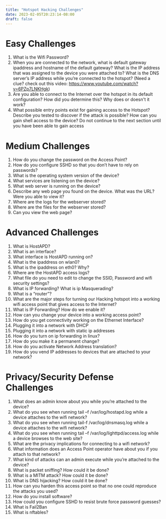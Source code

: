 ```yaml
---
title: "Hotspot Hacking Challenges"
date: 2023-02-05T20:23:14-08:00
draft: false
---
```

# Easy Challenges

1. What is the Wifi Password?
2. When you are connected to the network, what is default gateway ipaddress and hostname of the default gateway?  What is the IP address that was assigned to the device you were attached to?   What is the DNS server’s IP address while you’re connected to the hotspot?  (Need a clue?  check out this video: https://www.youtube.com/watch?v=6PZp7LNKHgk)
3. Are you able to connect to the Internet over the hotspot in its default configuration?  How did you determine this?  Why does or doesn't it work?
4. What possible entry points exist for gaining access to the Hotspot?  Describe you tested to discover if the attack is possible?
How can you gain shell access to the device?  Do not continue to the next section until you have been able to gain access

# Medium Challenges

1. How do you change the password on the Access Point?
2. How do you configure SSHD so that you don’t have to rely on passwords?
3. What is the operating system version of the device?
4. What services are listening on the device?
5. What web server is running on the device?
6. Describe any web page you found on the device.  What was the URL?  Were you able to view it?
7. Where are the logs for the webserver stored?
8. Where are the files for the webserver stored?
9. Can you view the web page?

# Advanced Challenges

1. What is HostAPD?  
2. What is an interface?
3. What interface is HostAPD running on?
4. What is the ipaddress on wlan0? 
5. What is the ipaddress on eth0?  Why?
6. Where are the HostAPD access logs?
7. What file do you need to edit to change the SSID, Password and wifi security settings?
8. What is IP forwarding?  What is ip Masquerading?  
9. What is a “router”? 
10. What are the major steps for turning our Hacking hotspot into a working wifi access point that gives access to the Internet?
11. What is IP Forwarding? How do we enable it?
12. How can you change your device into a working access point?
13. How do you get connectivity working on the Ethernet Interface?
14. Plugging it into a network with DHCP
15. Plugging it into a network with static ip addresses
16. How do you turn on ip forwarding in linux?
17. How do you make it a permanent change?
18. How do you activate Network Address translation?
19. How do you vend IP addresses to devices that are attached to your network?

# Privacy/Security Defense Challenges

1. What does an admin know about you while you’re attached to the device?  
2. What do you see when running tail –f /var/log/hostapd.log while a device attaches to the wifi network?
3. What do you see when running tail-f /var/log/dnsmasq.log while a device attaches to the wifi network?
4. What do you see when running tail –f /var/log/lighttpd/access.log while a device browses to the web site?
5. What are the privacy implications for connecting to a wifi network?
6. What information does an Access Point operator have about you if you attach to that network?
7. What kind of attacks can an admin execute while you’re attached to the device?
8. What is packet sniffing?  How could it be done?
9. What is a MITM attack?  How could it be done?
10. What is DNS hijacking?  How could it be done?
11. How can you harden this access point so that no one could reproduce the attacks you used?
12. How do you install software?
13. How could you configure SSHD to resist brute force password guesses?
14. What is Fail2Ban
15. What is nftables?

